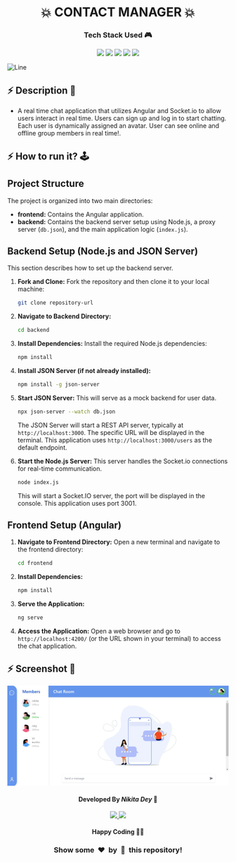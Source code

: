 <h1 align='center'><b>💥 CONTACT MANAGER 💥</b></h1>

<!-- -------------------------------------------------------------------------------------------------------------- -->

<h3 align='center'>Tech Stack Used 🎮</h3>
<!-- enlist all the technologies used to create this project from them (Remove comment using 'ctrl+z' or 'command+z') -->

<div align='center'>
  <img src="https://img.shields.io/badge/HTML5-orange?style=for-the-badge&logo=html5&logoColor=white" />
  <img src="https://img.shields.io/badge/angular-purple?style=for-the-badge&logo=angular&logoColor=white" />
  <img src="https://img.shields.io/badge/scss-blue?style=for-the-badge&logo=css&logoColor=white" />
  <img src="https://img.shields.io/badge/typescipt-darkblue?style=for-the-badge&logo=typescript&logoColor=white)" />
  <img src="https://img.shields.io/badge/node.js-339933?style=for-the-badge&logo=Node.js&logoColor=white">
</div>

![Line](https://github.com/Avdhesh-Varshney/WebMasterLog/assets/114330097/4b78510f-a941-45f8-a9d5-80ed0705e847)

<!-- -------------------------------------------------------------------------------------------------------------- -->

## :zap: Description 📃

- A real time chat application that utilizes Angular and Socket.io to allow users interact in real time. Users can sign up and log in to start chatting. Each user is dynamically assigned an avatar. User can see online and offline group members in real time!.

<!-- -------------------------------------------------------------------------------------------------------------- -->

## :zap: How to run it? 🕹️
## Project Structure

The project is organized into two main directories:

*   **frontend:** Contains the Angular application.
*   **backend:** Contains the backend server setup using Node.js, a proxy server (`db.json`), and the main application logic (`index.js`).

## Backend Setup (Node.js and JSON Server)

This section describes how to set up the backend server.

1.  **Fork and Clone:** Fork the repository and then clone it to your local machine:

    ```bash
    git clone repository-url
    ```

2.  **Navigate to Backend Directory:**

    ```bash
    cd backend
    ```

3.  **Install Dependencies:** Install the required Node.js dependencies:

    ```bash
    npm install
    ```

4.  **Install JSON Server (if not already installed):**

    ```bash
    npm install -g json-server
    ```

5.  **Start JSON Server:** This will serve as a mock backend for user data.

    ```bash
    npx json-server --watch db.json
    ```

    The JSON Server will start a REST API server, typically at `http://localhost:3000`.  The specific URL will be displayed in the terminal. This application uses `http://localhost:3000/users` as the default endpoint.

6.  **Start the Node.js Server:**  This server handles the Socket.io connections for real-time communication.
    ```bash
    node index.js
    ```
    This will start a Socket.IO server, the port will be displayed in the console. This application uses port 3001.

## Frontend Setup (Angular)

1.  **Navigate to Frontend Directory:** Open a new terminal and navigate to the frontend directory:

    ```bash
    cd frontend
    ```

2.  **Install Dependencies:**

    ```bash
    npm install
    ```

3.  **Serve the Application:**

    ```bash
    ng serve
    ```

4.  **Access the Application:** Open a web browser and go to `http://localhost:4200/` (or the URL shown in your terminal) to access the chat application.

<!-- -------------------------------------------------------------------------------------------------------------- -->

## :zap: Screenshot 📸

<img src="../screenshot.webp">


<!-- -------------------------------------------------------------------------------------------------------------- -->

<h4 align='center'>Developed By <b><i>Nikita Dey</i></b> 👩</h4>
<p align='center'>
  <a href='https://www.linkedin.com/in/nikita-dey-4999ba1b2/'>
    <img src='https://img.shields.io/badge/linkedin-%230077B5.svg?style=for-the-badge&logo=linkedin&logoColor=white' />
  </a>
  <a href='https://github.com/DeyNik'>
    <img src='https://img.shields.io/badge/github-%23121011.svg?style=for-the-badge&logo=github&logoColor=white' />
  </a>
</p>

<h4 align='center'>Happy Coding 🧑‍💻</h4>

<h3 align="center">Show some &nbsp;❤️&nbsp; by &nbsp;🌟&nbsp; this repository!</h3>
